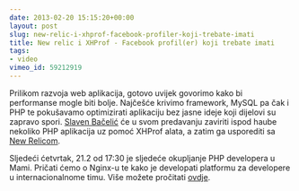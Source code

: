 ```yaml
---
date: 2013-02-20 15:15:20+00:00
layout: post
slug: new-relic-i-xhprof-facebook-profiler-koji-trebate-imati
title: New relic i XHProf - Facebook profil(er) koji trebate imati
tags:
- video
vimeo_id: 59212919
---
```


Prilikom razvoja web aplikacija, gotovo uvijek govorimo kako bi performanse mogle biti bolje. Najčešće krivimo framework, MySQL pa čak i PHP te pokušavamo optimizirati aplikaciju bez jasne ideje koji dijelovi su zapravo spori. [Slaven Bačelić](http://twitter.com/sbacelic) će u svom predavanju zaviriti ispod haube nekoliko PHP aplikacija uz pomoć XHProf alata, a zatim ga usporediti sa [New Relicom](https://newrelic.com/).

Sljedeći ćetvrtak, 21.2 od 17:30 je sljedeće okupljanje PHP developera u Mami. Pričati ćemo o Nginx-u te kako je developati platformu za developere u internacionalnome timu. Više možete pročitati [ovdje](http://zgphp.org/2013/02/nije-sve-u-kodu/).

